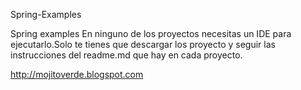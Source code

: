Spring-Examples


Spring examples En ninguno de los proyectos necesitas un IDE para ejecutarlo.Solo te tienes que descargar los proyecto y seguir las instrucciones del readme.md que hay en cada proyecto.

http://mojitoverde.blogspot.com

